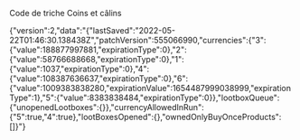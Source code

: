 Code de triche Coins et câlins 


{"version":2,"data":"{\"lastSaved\":\"2022-05-22T01:46:30.138438Z\",\"patchVersion\":555066990,\"currencies\":{\"3\":{\"value\":188877997881,\"expirationType\":0},\"2\":{\"value\":58766688668,\"expirationType\":0},\"1\":{\"value\":1037,\"expirationType\":0},\"4\":{\"value\":108387636637,\"expirationType\":0},\"6\":{\"value\":1009383838280,\"expirationValue\":1654487999038999,\"expirationType\":1},\"5\":{\"value\":8383838484,\"expirationType\":0}},\"lootboxQueue\":{\"unopenedLootboxes\":{}},\"currencyAllowedInRun\":{\"5\":true,\"4\":true},\"lootBoxesOpened\":{},\"ownedOnlyBuyOnceProducts\":[]}"}
